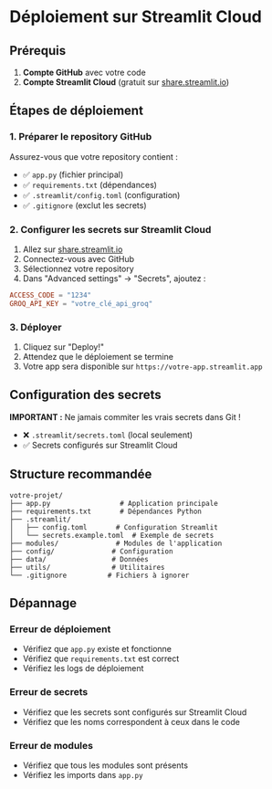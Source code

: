 # Déploiement sur Streamlit Cloud

## Prérequis

1. **Compte GitHub** avec votre code
2. **Compte Streamlit Cloud** (gratuit sur [share.streamlit.io](https://share.streamlit.io))

## Étapes de déploiement

### 1. Préparer le repository GitHub

Assurez-vous que votre repository contient :
- ✅ `app.py` (fichier principal)
- ✅ `requirements.txt` (dépendances)
- ✅ `.streamlit/config.toml` (configuration)
- ✅ `.gitignore` (exclut les secrets)

### 2. Configurer les secrets sur Streamlit Cloud

1. Allez sur [share.streamlit.io](https://share.streamlit.io)
2. Connectez-vous avec GitHub
3. Sélectionnez votre repository
4. Dans "Advanced settings" → "Secrets", ajoutez :

```toml
ACCESS_CODE = "1234"
GROQ_API_KEY = "votre_clé_api_groq"
```

### 3. Déployer

1. Cliquez sur "Deploy!"
2. Attendez que le déploiement se termine
3. Votre app sera disponible sur `https://votre-app.streamlit.app`

## Configuration des secrets

**IMPORTANT :** Ne jamais commiter les vrais secrets dans Git !

- ❌ `.streamlit/secrets.toml` (local seulement)
- ✅ Secrets configurés sur Streamlit Cloud

## Structure recommandée

```
votre-projet/
├── app.py                 # Application principale
├── requirements.txt       # Dépendances Python
├── .streamlit/
│   ├── config.toml       # Configuration Streamlit
│   └── secrets.example.toml  # Exemple de secrets
├── modules/              # Modules de l'application
├── config/              # Configuration
├── data/                # Données
├── utils/               # Utilitaires
└── .gitignore          # Fichiers à ignorer
```

## Dépannage

### Erreur de déploiement
- Vérifiez que `app.py` existe et fonctionne
- Vérifiez que `requirements.txt` est correct
- Vérifiez les logs de déploiement

### Erreur de secrets
- Vérifiez que les secrets sont configurés sur Streamlit Cloud
- Vérifiez que les noms correspondent à ceux dans le code

### Erreur de modules
- Vérifiez que tous les modules sont présents
- Vérifiez les imports dans `app.py`